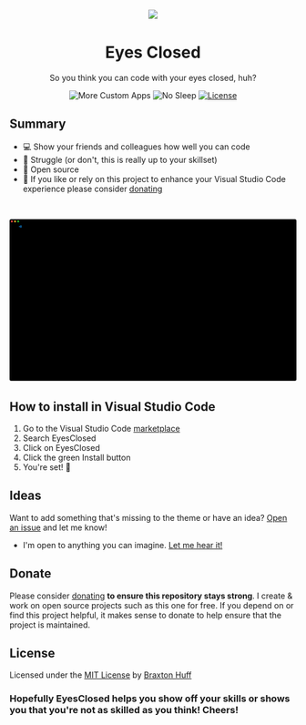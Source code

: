 <p align="center"><a href="https://github.com/3raxton/EyesClosed/"
target="_blank"><br><img width="100" src="https://em-content.zobj.net/thumbs/240/apple/354/dizzy-face_1f635.png"></a></p>
<h1 align="center">Eyes Closed</h1>
<p align="center">So you think you can code with your eyes closed, huh?</p>
<p align="center">
</a>
<a><img src="https://img.shields.io/badge/time%20to-struggle-E71A0E.svg" alt="More Custom Apps"></a>
<a><img src="https://img.shields.io/badge/for-Visual%20Studio%20Code-499BE9.svg" alt="No Sleep"></a>
<a href="https://3raxton.github.io/license"><img src="https://img.shields.io/badge/License-MIT-blue.svg" alt="License"></a>

## Summary
- 💻 Show your friends and colleagues how well you can code
- 😤 Struggle (or don't, this is really up to your skillset)
- 🎉 Open source
- 🌚 If you like or rely on this project to enhance your Visual Studio Code experience please consider <a href="https://paypal.me/BraxtonHuff" target="_blank"> donating</a>
<br>

![EC1](https://raw.githubusercontent.com/3raxton/EyesClosed/565706d0b1eb9d6d3eb5b1ccd1ca73b283429cec/images/EC1.png)

## How to install in Visual Studio Code

1. Go to the Visual Studio Code [marketplace](https://marketplace.visualstudio.com/)
2. Search EyesClosed
3. Click on EyesClosed 
4. Click the green Install button
4. You're set! 🎉

## Ideas
Want to add something that's missing to the theme or have an idea? <a href="https://github.com/3raxton/EyesClosed/issues"  target="_blank">Open an issue</a> and let me know! 
* I'm open to anything you can imagine. <a href="https://twitter.com/3raxton/"  target="_blank">Let me hear it!</a>

## Donate

Please consider [donating](https://paypal.me/BraxtonHuff) **to ensure this repository stays strong**. I create &amp; work on open source projects such as this one for free. If you depend on or find this project helpful, it makes sense to donate to help ensure that the project is maintained.

## License
Licensed under the [MIT License](https://3raxton.github.io/license) by [Braxton Huff](https://github.com/3raxton) 

### **Hopefully EyesClosed helps you show off your skills or shows you that you're not as skilled as you think! Cheers!**
